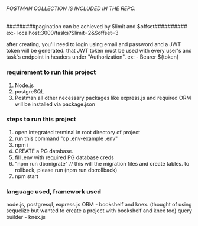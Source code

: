


###### POSTMAN COLLECTION IS INCLUDED IN THE REPO. ######

#########pagination can be achieved by $limit and $offset##########
ex:- localhost:3000/tasks?$limit=2&$offset=3

after creating, you'll need to login using email and password and a JWT token will be generated.
that JWT token must be used with every user's and task's endpoint in headers under "Authorization".
ex: - Bearer ${token}

### requirement to run this project
1. Node.js
2. postgreSQL
3. Postman
all other necessary packages like express.js and required ORM will be installed via package.json


### steps to run this project
1. open integrated terminal in root directory of project
2. run this command "cp .env-example .env"
3. npm i
4. CREATE a PG database.
5. fill .env with required PG database creds
6. "npm run db:migrate" // this will the migration files and create tables. to rollback, please run (npm run db:rollback)
7. npm start


### language used, framework used
node.js, postgresql, express.js
ORM - bookshelf and knex. (thought of using sequelize but wanted to create a project with bookshelf and knex too)
query builder - knex.js


